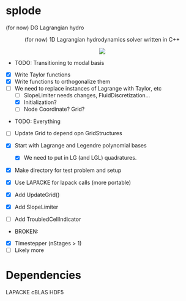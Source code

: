# splode
(for now) DG Lagrangian hydro

<p align="center">(for now) 1D Lagrangian hydrodynamics solver written in C++ </p>

<p align="center">
<a href="./LICENSE.md"><img src="https://img.shields.io/badge/license-GPL-blue.svg"></a>
</p>

* TODO: Transitioning to modal basis
 - [x] Write Taylor functions
 - [x] Write functions to orthogonalize them
 - [ ] We need to replace instances of Lagrange with Taylor, etc
    - [ ] SlopeLimiter needs changes, FluidDiscretization... 
    - [x] Initialization?
    - [ ] Node Coordinate? Grid?

* TODO: Everything
 - [ ] Update Grid to depend opn GridStructures
 - [x] Start with Lagrange and Legendre polynomial bases
    - [x] We need to put in LG (and LGL) quadratures.
- [x] Make directory for test problem and setup
- [x] Use LAPACKE for lapack calls (more portable)
- [x] Add UpdateGrid()
- [x] Add SlopeLimiter
- [ ] Add TroubledCellIndicator


* BROKEN: 
- [x] Timestepper (nStages > 1)
- [ ] Likely more

# Dependencies
LAPACKE
cBLAS
HDF5
